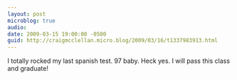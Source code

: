 ```yaml
---
layout: post
microblog: true
audio: 
date: 2009-03-15 19:00:00 -0500
guid: http://craigmcclellan.micro.blog/2009/03/16/t1337983913.html
---
```

I totally rocked my last spanish test.  97 baby.  Heck yes.  I will pass this class and graduate!
